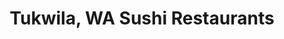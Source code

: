 ---
layout: city
title: Tukwila, WA Sushi Restaurants
permalink: /washington/tukwila/
stateAbbr: WA
stateName: Washington
cityName: Tukwila
---